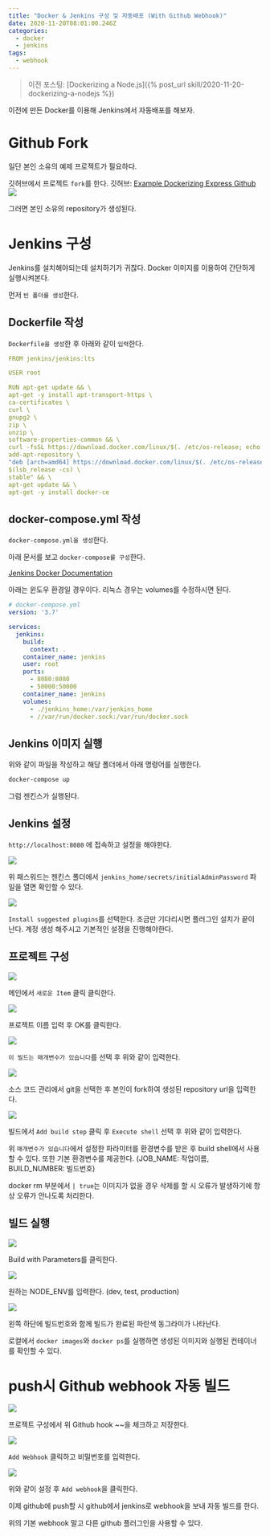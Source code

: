 ```yaml
---
title: "Docker & Jenkins 구성 및 자동배포 (With Github Webhook)"
date: 2020-11-20T08:01:00.246Z
categories:
  - docker
  - jenkins
tags:
  - webhook
---
```


> 이전 포스팅: [Dockerizing a Node.js]({% post_url skill/2020-11-20-dockerizing-a-nodejs %})

이전에 만든 Docker를 이용해 Jenkins에서 자동배포를 해보자.

# Github Fork

일단 본인 소유의 예제 프로젝트가 필요하다.

깃허브에서 프로젝트 `fork`를 한다.
깃허브: [Example Dockerizing Express Github](https://github.com/sdg9670/example-dockerizing-express)
![](/assets/images/2020-11-20-docker-jenkins-ci-cd-0.png)

그러면 본인 소유의 repository가 생성된다.

# Jenkins 구성

Jenkins를 설치해야되는데 설치하기가 귀찮다.
Docker 이미지를 이용하여 간단하게 실행시켜본다.

먼저 `빈 폴더를 생성`한다.

## Dockerfile 작성

`Dockerfile을 생성`한 후 아래와 같이 `입력`한다.

```yaml
FROM jenkins/jenkins:lts

USER root

RUN apt-get update && \
apt-get -y install apt-transport-https \
ca-certificates \
curl \
gnupg2 \
zip \
unzip \
software-properties-common && \
curl -fsSL https://download.docker.com/linux/$(. /etc/os-release; echo "$ID")/gpg > /tmp/dkey; apt-key add /tmp/dkey && \
add-apt-repository \
"deb [arch=amd64] https://download.docker.com/linux/$(. /etc/os-release; echo "$ID") \
$(lsb_release -cs) \
stable" && \
apt-get update && \
apt-get -y install docker-ce
```

## docker-compose.yml 작성

`docker-compose.yml을 생성`한다.

아래 문서를 보고 `docker-compose를 구성`한다.

[Jenkins Docker Documentation](https://github.com/jenkinsci/docker/blob/master/README.md)

아래는 윈도우 환경일 경우이다. 리눅스 경우는 volumes를 수정하시면 된다.

```yaml
# docker-compose.yml
version: '3.7'

services:
  jenkins:
    build:
      context: .
    container_name: jenkins
    user: root
    ports:
      - 8080:8080
      - 50000:50000
    container_name: jenkins
    volumes:
      - ./jenkins_home:/var/jenkins_home
      - //var/run/docker.sock:/var/run/docker.sock
```

## Jenkins 이미지 실행

위와 같이 파일을 작성하고 해당 폴더에서 아래 명령어를 실행한다.

```bash
docker-compose up
```

그럼 젠킨스가 실행된다.

## Jenkins 설정

`http://localhost:8080` 에 접속하고 설정을 해야한다.

![](/assets/images/2020-11-20-docker-jenkins-ci-cd-1.png)

위 패스워드는 젠킨스 폴더에서 `jenkins_home/secrets/initialAdminPassword` 파일을 열면 확인할 수 있다.

![](/assets/images/2020-11-20-docker-jenkins-ci-cd-2.png)

`Install suggested plugins`를 선택한다.
조금만 기다리시면 플러그인 설치가 끝이 난다.
계정 생성 해주시고 기본적인 설정을 진행해야한다.

## 프로젝트 구성

![](/assets/images/2020-11-20-docker-jenkins-ci-cd-3.png)

메인에서 `새로운 Item` 클릭 클릭한다.

![](/assets/images/2020-11-20-docker-jenkins-ci-cd-4.png)

프로젝트 이름 입력 후 OK를 클릭한다.

![](/assets/images/2020-11-20-docker-jenkins-ci-cd-5.png)

`이 빌드는 매개변수가 있습니다`를 선택 후 위와 같이 입력한다.

![](/assets/images/2020-11-20-docker-jenkins-ci-cd-6.png)

소스 코드 관리에서 git을 선택한 후 본인이 fork하여 생성된 repository url을 입력한다.

![](/assets/images/2020-11-20-docker-jenkins-ci-cd-7.png)

빌드에서 `Add build step` 클릭 후 `Execute shell` 선택 후 위와 같이 입력한다.

위 `매개변수가 있습니다`에서 설정한 파라미터를 환경변수를 받은 후 build shell에서 사용할 수 있다. 또한 기본 환경변수를 제공한다. (JOB_NAME: 작업이름, BUILD_NUMBER: 빌드번호)

docker rm 부분에서 `| true`는 이미지가 없을 경우 삭제를 할 시 오류가 발생하기에 항상 오류가 안나도록 처리한다.

## 빌드 실행

![](/assets/images/2020-11-20-docker-jenkins-ci-cd-8.png)

Build with Parameters를 클릭한다.

![](/assets/images/2020-11-20-docker-jenkins-ci-cd-9.png)

원하는 NODE_ENV를 입력한다. (dev, test, production)

![](/assets/images/2020-11-20-docker-jenkins-ci-cd-10.png)

왼쪽 하단에 빌드번호와 함께 빌드가 완료된 파란색 동그라미가 나타난다.

로컬에서 `docker images`와 `docker ps`를 실행하면 생성된 이미지와 실행된 컨테이너를 확인할 수 있다.

# push시 Github webhook 자동 빌드

![](/assets/images/2020-11-20-docker-jenkins-ci-cd-11.png)

프로젝트 구성에서 위 Github hook ~~을 체크하고 저장한다.

![](/assets/images/2020-11-20-docker-jenkins-ci-cd-13.png)

`Add Webhook` 클릭하고 비밀번호를 입력한다.

![](/assets/images/2020-11-20-docker-jenkins-ci-cd-12.png)

위와 같이 설정 후 `Add webhook`을 클릭한다.

이제 github에 push할 시 github에서 jenkins로 webhook을 보내 자동 빌드를 한다.

위의 기본 webhook 말고 다른 github 플러그인을 사용할 수 있다.
